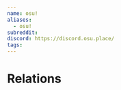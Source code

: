 ```yaml
---
name: osu!
aliases:
  - osu!
subreddit: 
discord: https://discord.osu.place/
tags:
---
```

# Relations
